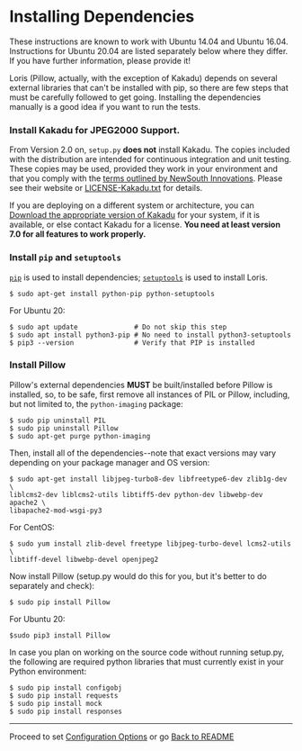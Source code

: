 Installing Dependencies
=======================

These instructions are known to work with Ubuntu 14.04 and Ubuntu 16.04. Instructions for Ubuntu 20.04 are listed separately below where they differ. If you have further information, please provide it!

Loris (Pillow, actually, with the exception of Kakadu) depends on several external libraries that can't be installed with pip, so there are few steps that must be carefully followed to get going. Installing the dependencies manually is a good idea if you want to run the tests.

### Install Kakadu for JPEG2000 Support.

From Version 2.0 on, `setup.py` __does not__ install Kakadu. The copies included with the distribution are intended for continuous integration and unit testing. These copies may be used, provided they work in your environment and that you comply with the [terms outlined by NewSouth Innovations](http://www.kakadusoftware.com/index.php?option=com_content&task=view&id=26&Itemid=22). Please see their website or [LICENSE-Kakadu.txt](https://github.com/pulibrary/loris/blob/development/LICENSE-Kakadu.txt) for details.

If you are deploying on a different system or architecture, you can [Download the appropriate version of Kakadu](http://goo.gl/owJN8) for your system, if it is available, or else contact Kakadu for a license. **You need at least version 7.0 for all features to work properly.**

### Install `pip` and `setuptools`

[`pip`](https://pip.pypa.io/en/latest/index.html) is used to install dependencies; [`setuptools`](https://pypi.python.org/pypi/setuptools) is used to install Loris.

    $ sudo apt-get install python-pip python-setuptools

For Ubuntu 20:

    $ sudo apt update              # Do not skip this step
    $ sudo apt install python3-pip # No need to install python3-setuptools
    $ pip3 --version               # Verify that PIP is installed

### Install Pillow

Pillow's external dependencies __MUST__ be built/installed before Pillow is installed, so, to be safe, first remove all instances of PIL or Pillow, including, but not limited to, the `python-imaging` package:

    $ sudo pip uninstall PIL
    $ sudo pip uninstall Pillow
    $ sudo apt-get purge python-imaging

Then, install all of the dependencies--note that exact versions may vary depending on your package manager and OS version:

    $ sudo apt-get install libjpeg-turbo8-dev libfreetype6-dev zlib1g-dev \
    liblcms2-dev liblcms2-utils libtiff5-dev python-dev libwebp-dev apache2 \
    libapache2-mod-wsgi-py3

For CentOS:

    $ sudo yum install zlib-devel freetype libjpeg-turbo-devel lcms2-utils \ 
    libtiff-devel libwebp-devel openjpeg2

Now install Pillow (setup.py would do this for you, but it's better to do separately and check):

    $ sudo pip install Pillow

For Ubuntu 20:
    
    $sudo pip3 install Pillow

In case you plan on working on the source code without running setup.py, the following are required python libraries that must currently exist in your Python environment:

    $ sudo pip install configobj
    $ sudo pip install requests
    $ sudo pip install mock
    $ sudo pip install responses


* * *

Proceed to set [Configuration Options](configuration.md) or go [Back to README](../README.md)
